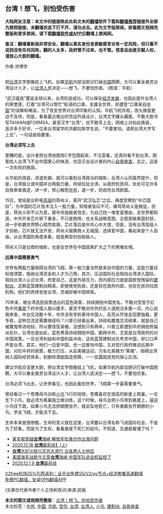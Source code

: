  <h2>台湾！想飞，别怕受伤害</h2> <p class="notice"><b>大陆网友注意：本文中的链接除此处和文末的<a href="https://github.com/bannedbook/fanqiang" >翻墙</a>软件下载和<a href="https://github.com/killgcd/justmysocks/blob/master/README.md">翻墙推荐</a>链接外全部为禁网链接，未翻墙状态下打不开，请勿点击。此为文字版禁闻，欲看图文视频完整版和更多禁闻，请下载<a href="https://github.com/bannedbook/fanqiang">翻墙软件或APP</a>后翻墙上禁闻网。</p><p>备注：翻墙看新闻非常安全，翻墙以真实身份发表敏感言论有一定风险，但只看不说则没有任何风险，翻的人太多，政府管不过来，也不管。信息自由是天赋人权，请放心大胆的翻墙。</b></p>  <div class="entry"> <p>作者:洪博学</p> <p><br /> 把<a href="https://www.bannedbook.org/bnews/tag/%e5%8f%b0%e6%b9%be/" class="st_tag internal_tag" rel="tag" title="标签 台湾 下的日志">台湾</a>文字图像挂上飞机，如果<a href="https://www.bannedbook.org/bnews/tag/%e5%8d%8e%e8%88%aa/" class="st_tag internal_tag" rel="tag" title="标签 华航 下的日志">华航</a>内部没胆识打破<a href="https://www.bannedbook.org/bnews/tag/%E4%B8%AD%E5%9B%BD/" class="st_tag internal_tag" rel="tag" title="标签 中国 下的日志">中国</a>图腾，大可以重金悬赏台湾设计人才，让<a href="https://www.bannedbook.org/bnews/tag/%E5%8F%B0%E6%B9%BE%E4%BA%BA/" class="st_tag internal_tag" rel="tag" title="标签 台湾人 下的日志">台湾人</a>民决定&mdash;&mdash;想飞，不要怕伤害。（图源：华航） </p> <p> “武汉瘟疫”蔓延全球以来，台湾抗疫成功，可以保全<span class='wp_keywordlink'><a href="https://www.bannedbook.org/forum2/topic869.html" title="宪政、法治和经济发展——走向市场经济的制度保障" target="_blank">经济发展</a></span>，也因此提升台湾人的荣誉感，打着“台湾可以帮忙”标语的口罩，支援全世界，却遭受“口罩来自<span class='wp_keywordlink_affiliate'><a href="https://www.bannedbook.org/" title="中国" target="_blank">中国</a></span>”的误解和嘲讽，为了改变世界对台湾印象的认知，华航飞机外观，改头换面更迫不及待，但是，看看最近推出的货运外装设计，台湾文字藏头藏尾，不敢大胆书写TAIWAN或FORMSA，甚至汉字“台湾”，也不敢写上去，网络上对如此换装，恶评多于好评，一位来台湾留学的洪都拉斯学生说，“不要害怕，请把台湾大字写上去”，一句话直指要害。 </p> <p><strong>台湾必须写上去</strong> </p>  <p>更糟的是，设计者把台湾地图用C字包围起来，不注意看，还真的看不到台湾，图案给人台湾飞不出中国掌心的味道，也显示出设计者的内心<a href="https://www.bannedbook.org/bnews/tag/%E8%87%AA%E6%88%91%E5%AE%A1%E6%9F%A5/" class="st_tag internal_tag" rel="tag" title="标签 自我审查 下的日志">自我审查</a>，总之，这是一次失败的换装。 </p> <p>从华航的改装，进退失据，就可以看到台湾政治的缩影，台湾人认同虽然提升，但是，台湾独立或中国并台两股力量，持续拉扯台湾，从政府到民间，处处可见许多自我审查痕迹，进一步，担心触怒<a href="https://www.bannedbook.org/bnews/tag/%e4%b8%ad%e5%85%b1/" class="st_tag internal_tag" rel="tag" title="标签 中共 下的日志">中共</a>，退一步，则自伤台湾颜面。 </p> <p>15日，曾经是台积电<span class='wp_keywordlink_affiliate'><a href="https://www.bannedbook.org/bnews/ccpdope/" title="中共高层内幕" target="_blank">高层</a></span>的蒋尚义，离开“武汉弘芯”之后，再度受聘到“中芯国际”，为中国的芯片技术注入一股力量，知情者皆曰不可，痛骂蒋尚义是叛徒，但是，蒋尚义却不以为意，替中共独裁者效忠，为自己找一堆堂皇理由，全世界都知道，中共开发芯片砸下重金，不只是商用，也关系战略意图，企图突破美国封锁，进一步称霸世界野心昭然若揭，芯片落后是中共心中大恨，但是，没有台湾高级人才协助，芯片就无法开发，蒋尚义服膺商人无祖国，选择爱中国，看起来是个人自由，从台湾国防角度来看，就是典型的协助敌人。 </p> <p>蒋尚义只是台商的缩影，也是全世界在中国因素扩大之下的两难处境。 </p>  <p><strong>远离中国需要勇气</strong> </p> <p>世界有两股力量阻碍台湾的飞翔，第一股力量当然是来自中国的力量，这股力量目标很清楚，吸纳台湾资金和人才为己用，其次，压迫国际社会阻挡台湾进入国际，阻挡台湾人认识台湾，热爱自己，这是外部压力，而内部压力就是国民党残留的<a href="https://www.bannedbook.org/bnews/tag/%e5%bb%ba%e5%88%b6%e6%b4%be/" class="st_tag internal_tag" rel="tag" title="标签 建制派 下的日志">建制派</a>，这群蓝营建制派精英，即便换党执政，还是存在政府内部，也存在民间社团机构，他们的肉体安放台湾，灵魂却被中国绑架。 </p> <p>70年来，被台湾选民投票选出的蓝色政客，持续拥抱中国党名，不敢对受苦于红色中共<span class='wp_keywordlink'><a href="https://www.bannedbook.org/forum11/topic276.html" title="禁片：评中国共产党的暴政" target="_blank">暴政</a></span>下的中国人施以援手，甚至不敢对中共的反人道统治多置一词，内心自我审查，中台交流数十年，中共没有学到善待中国人，反而从开放走回更独裁，更专政，这种交流还需要继续吗？川普已经看出来，持续和魔鬼交流结果，就是自己被魔鬼带进地狱，所以要改弦易辙，没想到只有两年，川普立即遭到华府拥抱熊猫派反扑，台湾也是如此，蓝色菁英持续拥抱中国，跪拜中共，尤其是台湾政府的对中国政策，一旦台湾利益和中国利益冲突，这些蓝营建制派先考虑中国，却口口声声爱台湾，其实，他们一边爱中国，也一边害怕中国，又对现行政府推动远离中国，对抗中共的政策，极力打压，从反美猪运动，污名化美猪为“莱猪”，阻碍台湾纳入国际经贸体系，到删除潜艇国造预算，一一显露国民党的居心叵测。 </p> <p>建议华航应该更大胆，把台湾文字图像挂上飞机，如果华航内部没胆识打破中国图腾，大可以重金悬赏台湾设计人才，让台湾人民决定&mdash;&mdash;想飞，不要怕伤害。 </p>  <p>台湾必须飞出去，让世界看见，也因此看到世界，飞翔第一步最需要勇气。 </p> <p>曾经看过一个苍鹰母鸟训练<a href="https://www.bannedbook.org/bnews/tag/%e5%b0%8f%e9%b8%9f/" class="st_tag internal_tag" rel="tag" title="标签 小鸟 下的日志">小鸟</a>飞行的视频，苍鹰喜欢在很高的断崖上筑巢，一旦生下小鸟，就必须为离巢独立做训练，这个时候，母鸟会把小鸟带到悬崖上，逼迫小鸟往下跳，如果小鸟无法把翅膀张开，就会坠地死亡，只有勇敢张开翅膀的小鸟，学会飞翔，才能活下去。 </p> <p>生命本来就很惨酷，生命的意义就在这里，台湾要以台湾名称飞进国际社会，不是为了好看，而是为了生存，看看悬崖下死亡的幼鸟，不知道，交通部看懂了吗？ </p> <ul class='op-related-articles' title='相关阅读'> <li><a href='https://www.bannedbook.org/bnews/headline/20201220/1451275.html' target='_blank'>美军舰穿越<b>台湾</b>海峡 解放军批美炒作台海问题</a></li> <li><a href='https://www.bannedbook.org/bnews/taiwannews/20201220/1451258.html' target='_blank'>2020.12.18 <b>台湾</b>最前线】(上)</a></li> <li><a href='https://www.bannedbook.org/bnews/bannedvideo/20201220/1451199.html' target='_blank'><b>台湾</b>大纪元挺川灭共大游行 台各界人士响应</a></li> <li><a href='https://www.bannedbook.org/bnews/taiwannews/20201219/1451168.html' target='_blank'>美国海军战舰今又穿<b>台湾</b>海峡 中国军队说全程监控了</a></li> <li><a href='https://www.bannedbook.org/bnews/taiwannews/20201219/1451164.html' target='_blank'>2020.12.1 9 <b>台湾</b>最前线</a></li> </ul> <p class="texttj"> <a href="https://github.com/bannedbook/fanqiang/wiki/V2ray%E6%9C%BA%E5%9C%BA" target="_blank">V2free机场25%引荐返利：全平台免费SS/V2ray节点+经济套餐高速翻墙</a><br/> <a href="https://github.com/bannedbook/fanqiang/wiki/%E7%A6%81%E9%97%BB%E7%BD%91%E5%AE%89%E5%8D%93%E7%BF%BB%E5%A2%99%E6%96%B0%E9%97%BBAPP" target="_blank">免费PC翻墙、安卓VPN翻墙APP</a></p><p> (文章仅代表作者个人立场和观点)来源:民报</p> <a name='sharetosocial'></a>       <div><b>本文的图文或视频完整版</b>：<a href='https://www.bannedbook.org/bnews/comments/20201220/1451383.html'>台湾！想飞，别怕受伤害</a></div>  </div><!--END ENTRY--> <div class="postfooter"> <div>本文标签：<a href="https://www.bannedbook.org/bnews/tag/%e4%b8%ad%e5%85%b1/" rel="tag">中共</a>, <a href="https://www.bannedbook.org/bnews/tag/%E4%B8%AD%E5%9B%BD/" rel="tag">中国</a>, <a href="https://www.bannedbook.org/bnews/tag/%e5%8d%8e%e8%88%aa/" rel="tag">华航</a>, <a href="https://www.bannedbook.org/bnews/tag/%E5%8F%97%E4%BC%A4/" rel="tag">受伤</a>, <a href="https://www.bannedbook.org/bnews/tag/%e5%8f%b0%e6%b9%be/" rel="tag">台湾</a>, <a href="https://www.bannedbook.org/bnews/tag/%E5%8F%B0%E6%B9%BE%E4%BA%BA/" rel="tag">台湾人</a>, <a href="https://www.bannedbook.org/bnews/tag/%e5%b0%8f%e9%b8%9f/" rel="tag">小鸟</a>, <a href="https://www.bannedbook.org/bnews/tag/%e5%bb%ba%e5%88%b6%e6%b4%be/" rel="tag">建制派</a>, <a href="https://www.bannedbook.org/bnews/tag/%E8%87%AA%E6%88%91%E5%AE%A1%E6%9F%A5/" rel="tag">自我审查</a></div>  </div><!--END POSTFOOTER--> 